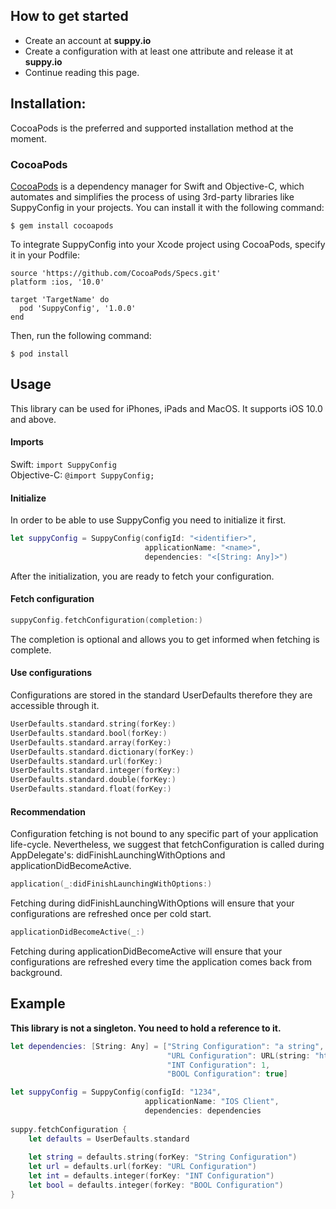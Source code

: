 

## How to get started
- Create an account at **suppy.io**
- Create a configuration with at least one attribute and release it at **suppy.io**
- Continue reading this page.

## Installation:
CocoaPods is the preferred and supported installation method at the moment.
### CocoaPods
[CocoaPods](http://cocoapods.org/) is a dependency manager for Swift and Objective-C, which automates and simplifies the process of using 3rd-party libraries like SuppyConfig in your projects. You can install it with the following command:
```
$ gem install cocoapods
```
To integrate SuppyConfig into your Xcode project using CocoaPods, specify it in your Podfile:
```
source 'https://github.com/CocoaPods/Specs.git'
platform :ios, '10.0'

target 'TargetName' do
  pod 'SuppyConfig', '1.0.0'
end
```
Then, run the following command:
```
$ pod install
```

## Usage
This library can be used for iPhones, iPads and MacOS. It supports iOS 10.0 and above.

#### Imports
Swift: `import SuppyConfig`  
Objective-C: `@import SuppyConfig;`

#### Initialize 
In order to be able to use SuppyConfig you need to initialize it first.
```swift
let suppyConfig = SuppyConfig(configId: "<identifier>", 
                              applicationName: "<name>", 
                              dependencies: "<[String: Any]>")       
```
After the initialization, you are ready to fetch your configuration.

#### Fetch configuration
```swift
suppyConfig.fetchConfiguration(completion:)       
```
The completion is optional and allows you to get informed when fetching is complete.

#### Use configurations
Configurations are stored in the standard UserDefaults therefore they are accessible through it.

```swift
UserDefaults.standard.string(forKey:)
UserDefaults.standard.bool(forKey:)
UserDefaults.standard.array(forKey:)
UserDefaults.standard.dictionary(forKey:)
UserDefaults.standard.url(forKey:)
UserDefaults.standard.integer(forKey:)
UserDefaults.standard.double(forKey:)
UserDefaults.standard.float(forKey:)
```

#### Recommendation
Configuration fetching is not bound to any specific part of your application life-cycle. 
Nevertheless, we suggest that fetchConfiguration is called during AppDelegate's: didFinishLaunchingWithOptions and applicationDidBecomeActive.

```swift
application(_:didFinishLaunchingWithOptions:)     
```
Fetching during didFinishLaunchingWithOptions will ensure that your configurations are refreshed once 
per cold start.

```swift
applicationDidBecomeActive(_:)
```
Fetching during applicationDidBecomeActive will ensure that your configurations are refreshed every time
the application comes back from background.

## Example
**This library is not a singleton. You need to hold a reference to it.**

```swift
let dependencies: [String: Any] = ["String Configuration": "a string",
                                   "URL Configuration": URL(string: "https://url.com")!,
                                   "INT Configuration": 1,
                                   "BOOL Configuration": true]

let suppyConfig = SuppyConfig(configId: "1234", 
                              applicationName: "IOS Client", 
                              dependencies: dependencies
                              
suppy.fetchConfiguration {
    let defaults = UserDefaults.standard
    
    let string = defaults.string(forKey: "String Configuration")
    let url = defaults.url(forKey: "URL Configuration")
    let int = defaults.integer(forKey: "INT Configuration")
    let bool = defaults.integer(forKey: "BOOL Configuration")
}
```
